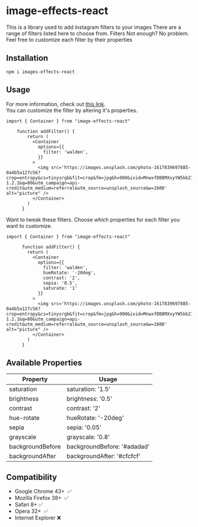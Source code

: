 # image-effects-react

This is a library used to add instagram filters to your images There
are a range of filters listed here to choose from. Filters Not enough?
No problem. Feel free to customize each filter by their properties

## Installation

`npm i images-effects-react`

## Usage

For more information, check out [this link](https://image-effects-react.vercel.app/).<br>
You can customize the filter by altering it's properties.

```
import { Container } from "image-effects-react"

    function addFilter() {
        return (
          <Container
            options={{
              filter: 'walden',
            }}
          >
            <img src='https://images.unsplash.com/photo-1617839697885-0a4b5a127c56?crop=entropy&cs=tinysrgb&fit=crop&fm=jpg&h=900&ixid=MnwxfDB8MXxyYW5kb218MHx8bmF0dXJlLHdhdGVyfHx8fHx8MTYyNTM4Mzc2OQ&ixlib=rb-1.2.1&q=80&utm_campaign=api-credit&utm_medium=referral&utm_source=unsplash_source&w=1600' alt="picture" />
          </Container>
        )
      }
```

Want to tweak these filters. Choose which properties for each filter you want to customize.

```
import { Container } from "image-effects-react"

      function addFilter() {
        return (
          <Container
            options={{
              filter: 'walden',
              hueRotate: '-20deg',
              contrast: '2',
              sepia: '0.5',
              saturate: '1'
            }}
          >
            <img src='https://images.unsplash.com/photo-1617839697885-0a4b5a127c56?crop=entropy&cs=tinysrgb&fit=crop&fm=jpg&h=900&ixid=MnwxfDB8MXxyYW5kb218MHx8bmF0dXJlLHdhdGVyfHx8fHx8MTYyNTM4Mzc2OQ&ixlib=rb-1.2.1&q=80&utm_campaign=api-credit&utm_medium=referral&utm_source=unsplash_source&w=1600' alt="picture" />
          </Container>
        )
      }
```

## Available Properties

| Property         | Usage                       |
| ---------------- | --------------------------- |
| saturation       | saturation: '1.5'           |
| brightness       | brightness: '0.5'           |
| contrast         | contrast: '2'               |
| hue-rotate       | hueRotate: '-20deg'         |
| sepia            | sepia: '0.05'               |
| grayscale        | grayscale: '0.8'            |
| backgroundBefore | backgroundBefore: '#adadad' |
| backgroundAfter  | backgroundAfter: '#cfcfcf'  |

## Compatibility

- Google Chrome 43+  ✅
- Mozilla Firefox 38+  ✅
- Safari 8+ ✅
- Opera 32+  ✅
- Internet Explorer ❌
